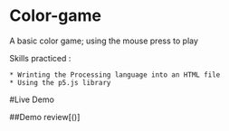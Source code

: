# Color-game

A basic color game; using the mouse press to play 


Skills practiced :

    * Wrinting the Processing language into an HTML file
    * Using the p5.js library

#Live Demo

##Demo review[()]
